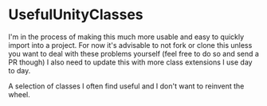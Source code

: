 # UsefulUnityClasses
I'm in the process of making this much more usable and easy to quickly import into a project. For now it's advisable to not fork or clone this unless you want to deal with these problems yourself (feel free to do so and send a PR though)
I also need to update this with more class extensions I use day to day.

A selection of classes I often find useful and I don't want to reinvent the wheel.
